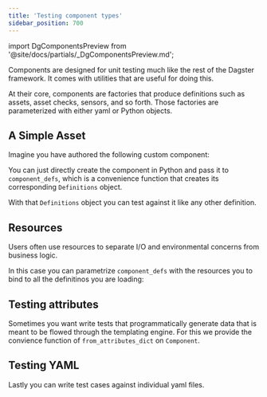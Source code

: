 ```yaml
---
title: 'Testing component types'
sidebar_position: 700
---
```


import DgComponentsPreview from '@site/docs/partials/\_DgComponentsPreview.md';

<DgComponentsPreview />

Components are designed for unit testing much like the rest of the Dagster framework. It comes with utilities that are useful for doing this.

At their core, components are factories that produce definitions such as assets,
asset checks, sensors, and so forth. Those factories are parameterized with either yaml or Python objects.

## A Simple Asset

Imagine you have authored the following custom component:

<CodeExample
  path="docs_snippets/docs_snippets/guides/components/testing-components-types/1-simple-component.py"
  language="python"
  title="my_project/src/my_project/lib/simple_component.py"
/>

You can just directly create the component in Python and pass it
to `component_defs`, which is a convenience function that creates its corresponding `Definitions` object.

With that `Definitions` object you can test against it like any
other definition.

<CodeExample
  path="docs_snippets/docs_snippets/guides/components/testing-components-types/2-test-simple-component.py"
  language="python"
  title="my_project/tests/test_simple_component.py"
/>

## Resources

Users often use resources to separate I/O and environmental concerns from business logic.


<CodeExample
  path="docs_snippets/docs_snippets/guides/components/testing-components-types/3-component-with-resources.py"
  language="python"
  title="my_project/src/my_project/lib/component_with_resources.py"
/>

In this case you can parametrize `component_defs` with the resources you to bind to all the definitinos you are loading:

<CodeExample
  path="docs_snippets/docs_snippets/guides/components/testing-components-types/4-test-component-with-resources.py"
  language="python"
  title="my_project/tests/test_component_with_resources.py"
/>


## Testing attributes

Sometimes you want write tests that programmatically generate data that is meant to be flowed through the templating engine. For this we provide the convience function of `from_attributes_dict` on `Component`.

<CodeExample
  path="docs_snippets/docs_snippets/guides/components/testing-components-types/5-test-simple-component-from-attributes-dict.py"
  language="python"
  title="my_project/tests/test_simple_component_from_attributes_dict.py"
/>

## Testing YAML

Lastly you can write test cases against individual yaml files.